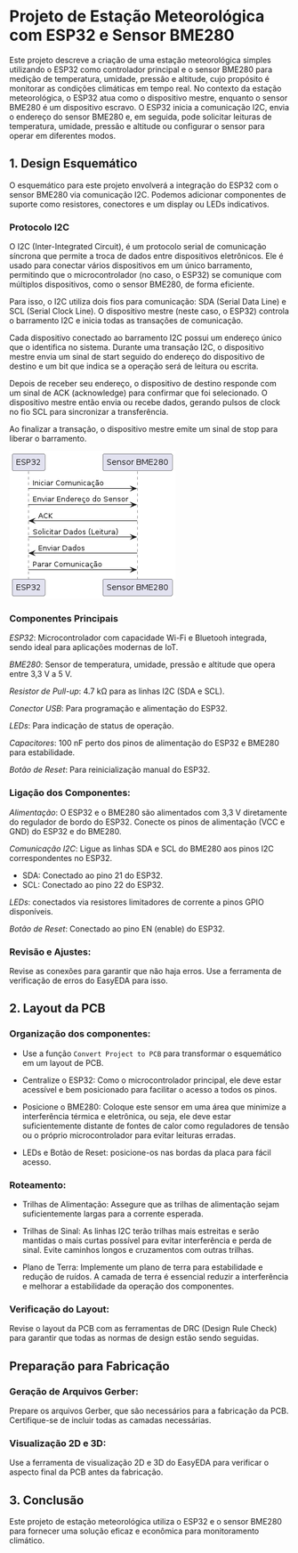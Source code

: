# Projeto de Estação Meteorológica com ESP32 e Sensor BME280

Este projeto descreve a criação de uma estação meteorológica simples utilizando o ESP32 como controlador principal e o sensor BME280 para medição de temperatura, umidade, pressão e altitude, cujo propósito é monitorar as condições climáticas em tempo real. No contexto da estação meteorológica, o ESP32 atua como o dispositivo mestre, enquanto o sensor BME280 é um dispositivo escravo. O ESP32 inicia a comunicação I2C, envia o endereço do sensor BME280 e, em seguida, pode solicitar leituras de temperatura, umidade, pressão e altitude ou configurar o sensor para operar em diferentes modos.

## 1. Design Esquemático

O esquemático para este projeto envolverá a integração do ESP32 com o sensor BME280 via comunicação I2C. Podemos adicionar componentes de suporte como resistores, conectores e um display ou LEDs indicativos.

### Protocolo I2C

O I2C (Inter-Integrated Circuit), é um protocolo serial de comunicação síncrona que permite a troca de dados entre dispositivos eletrônicos. Ele é usado para conectar vários dispositivos em um único barramento, permitindo que o microcontrolador (no caso, o ESP32) se comunique com múltiplos dispositivos, como o sensor BME280, de forma eficiente. 

Para isso, o I2C utiliza dois fios para comunicação: SDA (Serial Data Line) e SCL (Serial Clock Line). O dispositivo mestre (neste caso, o ESP32) controla o barramento I2C e inicia todas as transações de comunicação.

Cada dispositivo conectado ao barramento I2C possui um endereço único que o identifica no sistema. Durante uma transação I2C, o dispositivo mestre envia um sinal de start seguido do endereço do dispositivo de destino e um bit que indica se a operação será de leitura ou escrita.

Depois de receber seu endereço, o dispositivo de destino responde com um sinal de ACK (acknowledge) para confirmar que foi selecionado. O dispositivo mestre então envia ou recebe dados, gerando pulsos de clock no fio SCL para sincronizar a transferência.

Ao finalizar a transação, o dispositivo mestre emite um sinal de stop para liberar o barramento.

<img src="/img/esp32-bme280-comm.png" alt="Diagrama de Comunicação">

### Componentes Principais

*ESP32*: Microcontrolador com capacidade Wi-Fi e Bluetooh integrada, sendo ideal para aplicações modernas de IoT.

*BME280*: Sensor de temperatura, umidade, pressão e altitude que opera entre 3,3 V a 5 V.

*Resistor de Pull-up*: 4.7 kΩ para as linhas I2C (SDA e SCL).

*Conector USB*: Para programação e alimentação do ESP32.

*LEDs*: Para indicação de status de operação.

*Capacitores*: 100 nF perto dos pinos de alimentação do ESP32 e BME280 para estabilidade.

*Botão de Reset*: Para reinicialização manual do ESP32.

### Ligação dos Componentes:

*Alimentação*: O ESP32 e o BME280 são alimentados com 3,3 V diretamente do regulador de bordo do ESP32. Conecte os pinos de alimentação (VCC e GND) do ESP32 e do BME280. 

*Comunicação I2C*: Ligue as linhas SDA e SCL do BME280 aos pinos I2C correspondentes no ESP32. 

- SDA: Conectado ao pino 21 do ESP32.
- SCL: Conectado ao pino 22 do ESP32.

*LEDs*: conectados via resistores limitadores de corrente a pinos GPIO disponíveis.

*Botão de Reset*: Conectado ao pino EN (enable) do ESP32. 

### Revisão e Ajustes:

Revise as conexões para garantir que não haja erros. Use a ferramenta de verificação de erros do EasyEDA para isso. 

## 2. Layout da PCB

### Organização dos componentes:

- Use a função `Convert Project to PCB` para transformar o esquemático em um layout de PCB.

- Centralize o ESP32: Como o microcontrolador principal, ele deve estar acessível e bem posicionado para facilitar o acesso a todos os pinos. 

- Posicione o BME280: Coloque este sensor em uma área que minimize a interferência térmica e eletrônica, ou seja, ele deve estar suficientemente distante de fontes de calor como reguladores de tensão ou o próprio microcontrolador para evitar leituras erradas.

- LEDs e Botão de Reset: posicione-os nas bordas da placa para fácil acesso.

### Roteamento:

- Trilhas de Alimentação: Assegure que as trilhas de alimentação sejam suficientemente largas para a corrente esperada.

- Trilhas de Sinal: As linhas I2C terão trilhas mais estreitas e serão mantidas o mais curtas possível para evitar interferência e perda de sinal. Evite caminhos longos e cruzamentos com outras trilhas.

- Plano de Terra: Implemente um plano de terra para estabilidade e redução de ruídos. A camada de terra é essencial reduzir a interferência e melhorar a estabilidade da operação dos componentes.

### Verificação do Layout:

Revise o layout da PCB com as ferramentas de DRC (Design Rule Check) para garantir que todas as normas de design estão sendo seguidas.

## Preparação para Fabricação

### Geração de Arquivos Gerber:

Prepare os arquivos Gerber, que são necessários para a fabricação da PCB. Certifique-se de incluir todas as camadas necessárias.

### Visualização 2D e 3D:

Use a ferramenta de visualização 2D e 3D do EasyEDA para verificar o aspecto final da PCB antes da fabricação.

## 3. Conclusão

Este projeto de estação meteorológica utiliza o ESP32 e o sensor BME280 para fornecer uma solução eficaz e econômica para monitoramento climático. 